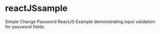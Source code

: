 # reactJSsample
Simple Change Password ReactJS Example demonstrating input validation for password fields.
